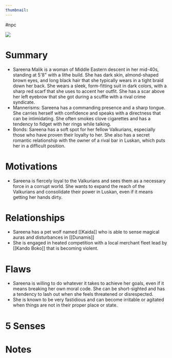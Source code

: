 ```yaml
---
thumbnail: 
---
```

#npc

[![](https://i.imgur.com/cEJurO9_d.jpg?maxwidth=520&shape=thumb&fidelity=high)](https://imgur.com/cEJurO9)

# Summary
- Sareena Malik is a woman of Middle Eastern descent in her mid-40s, standing at 5'8" with a lithe build. She has dark skin, almond-shaped brown eyes, and long black hair that she typically wears in a tight braid down her back. She wears a sleek, form-fitting suit in dark colors, with a sharp red scarf that she uses to accent her outfit. She has a scar above her left eyebrow that she got during a scuffle with a rival crime syndicate.
- Mannerisms: Sareena has a commanding presence and a sharp tongue. She carries herself with confidence and speaks with a directness that can be intimidating. She often smokes clove cigarettes and has a tendency to fidget with her rings while talking.
- Bonds: Sareena has a soft spot for her fellow Valkurians, especially those who have proven their loyalty to her. She also has a secret romantic relationship with the owner of a rival bar in Luskan, which puts her in a difficult position.

# Motivations
- Sareena is fiercely loyal to the Valkurians and sees them as a necessary force in a corrupt world. She wants to expand the reach of the Valkurians and consolidate their power in Luskan, even if it means getting her hands dirty.

# Relationships
- Sareena has a pet wolf named [[Kaida]] who is able to sense magical auras and disturbances in [[Dunamis]]
- She is engaged in heated competition with a local merchant fleet lead by [[Kando Boko]] that is becoming violent.

# Flaws
- Sareena is willing to do whatever it takes to achieve her goals, even if it means breaking her own moral code. She can be short-sighted and has a tendency to lash out when she feels threatened or disrespected.
- She is known to be very fastidious and can become irritable or agitated when things are not in their proper place or state.

# 5 Senses
# Notes

